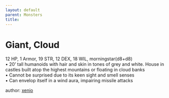 ```yaml
---
layout: default
parent: Monsters 
title: 
--- 
```

# Giant, Cloud
12 HP, 1 Armor, 19 STR, 12 DEX, 18 WIL, morningstar(d8+d8)  
• 20’ tall humanoids with hair and skin in tones of grey and white. House in castles built atop the highest mountains or floating in cloud banks  
• Cannot be surprised due to its keen sight and smell senses  
• Can envelop itself in a wind aura, impairing missile attacks  




author: [xenio](https://xenioinabottle.blogspot.com/2021/02/classic-monsters-for-cairnito-part-1.html) 


